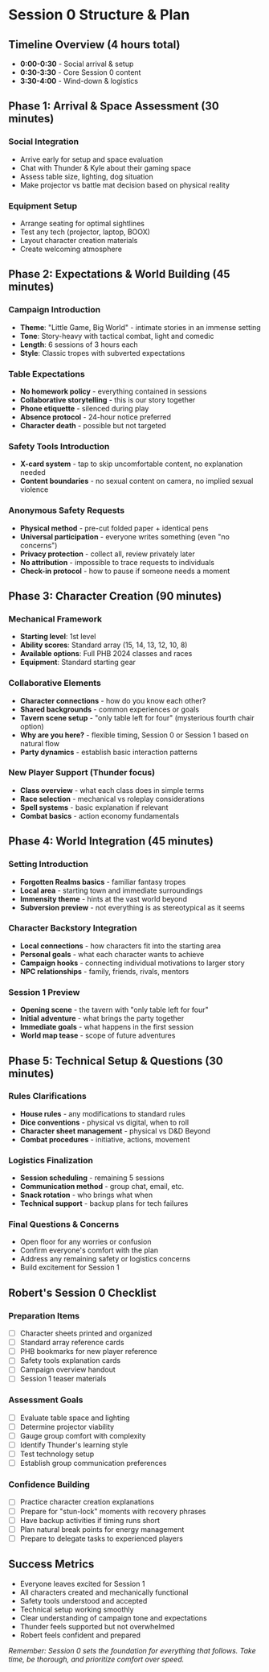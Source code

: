 # Session 0 Structure & Plan

## Timeline Overview (4 hours total)
- **0:00-0:30** - Social arrival & setup
- **0:30-3:30** - Core Session 0 content
- **3:30-4:00** - Wind-down & logistics

## Phase 1: Arrival & Space Assessment (30 minutes)

### Social Integration
- Arrive early for setup and space evaluation
- Chat with Thunder & Kyle about their gaming space
- Assess table size, lighting, dog situation
- Make projector vs battle mat decision based on physical reality

### Equipment Setup
- Arrange seating for optimal sightlines
- Test any tech (projector, laptop, BOOX)
- Layout character creation materials
- Create welcoming atmosphere

## Phase 2: Expectations & World Building (45 minutes)

### Campaign Introduction
- **Theme**: "Little Game, Big World" - intimate stories in an immense setting
- **Tone**: Story-heavy with tactical combat, light and comedic
- **Length**: 6 sessions of 3 hours each
- **Style**: Classic tropes with subverted expectations

### Table Expectations
- **No homework policy** - everything contained in sessions
- **Collaborative storytelling** - this is our story together
- **Phone etiquette** - silenced during play
- **Absence protocol** - 24-hour notice preferred
- **Character death** - possible but not targeted

### Safety Tools Introduction
- **X-card system** - tap to skip uncomfortable content, no explanation needed
- **Content boundaries** - no sexual content on camera, no implied sexual violence
### Anonymous Safety Requests
- **Physical method** - pre-cut folded paper + identical pens
- **Universal participation** - everyone writes something (even "no concerns")
- **Privacy protection** - collect all, review privately later
- **No attribution** - impossible to trace requests to individuals
- **Check-in protocol** - how to pause if someone needs a moment

## Phase 3: Character Creation (90 minutes)

### Mechanical Framework
- **Starting level**: 1st level
- **Ability scores**: Standard array (15, 14, 13, 12, 10, 8)
- **Available options**: Full PHB 2024 classes and races
- **Equipment**: Standard starting gear

### Collaborative Elements
- **Character connections** - how do you know each other?
- **Shared backgrounds** - common experiences or goals
- **Tavern scene setup** - "only table left for four" (mysterious fourth chair option)
- **Why are you here?** - flexible timing, Session 0 or Session 1 based on natural flow
- **Party dynamics** - establish basic interaction patterns

### New Player Support (Thunder focus)
- **Class overview** - what each class does in simple terms
- **Race selection** - mechanical vs roleplay considerations
- **Spell systems** - basic explanation if relevant
- **Combat basics** - action economy fundamentals

## Phase 4: World Integration (45 minutes)

### Setting Introduction
- **Forgotten Realms basics** - familiar fantasy tropes
- **Local area** - starting town and immediate surroundings
- **Immensity theme** - hints at the vast world beyond
- **Subversion preview** - not everything is as stereotypical as it seems

### Character Backstory Integration
- **Local connections** - how characters fit into the starting area
- **Personal goals** - what each character wants to achieve
- **Campaign hooks** - connecting individual motivations to larger story
- **NPC relationships** - family, friends, rivals, mentors

### Session 1 Preview
- **Opening scene** - the tavern with "only table left for four"
- **Initial adventure** - what brings the party together
- **Immediate goals** - what happens in the first session
- **World map tease** - scope of future adventures

## Phase 5: Technical Setup & Questions (30 minutes)

### Rules Clarifications
- **House rules** - any modifications to standard rules
- **Dice conventions** - physical vs digital, when to roll
- **Character sheet management** - physical vs D&D Beyond
- **Combat procedures** - initiative, actions, movement

### Logistics Finalization
- **Session scheduling** - remaining 5 sessions
- **Communication method** - group chat, email, etc.
- **Snack rotation** - who brings what when
- **Technical support** - backup plans for tech failures

### Final Questions & Concerns
- Open floor for any worries or confusion
- Confirm everyone's comfort with the plan
- Address any remaining safety or logistics concerns
- Build excitement for Session 1

## Robert's Session 0 Checklist

### Preparation Items
- [ ] Character sheets printed and organized
- [ ] Standard array reference cards
- [ ] PHB bookmarks for new player reference
- [ ] Safety tools explanation cards
- [ ] Campaign overview handout
- [ ] Session 1 teaser materials

### Assessment Goals
- [ ] Evaluate table space and lighting
- [ ] Determine projector viability
- [ ] Gauge group comfort with complexity
- [ ] Identify Thunder's learning style
- [ ] Test technology setup
- [ ] Establish group communication preferences

### Confidence Building
- [ ] Practice character creation explanations
- [ ] Prepare for "stun-lock" moments with recovery phrases
- [ ] Have backup activities if timing runs short
- [ ] Plan natural break points for energy management
- [ ] Prepare to delegate tasks to experienced players

## Success Metrics
- Everyone leaves excited for Session 1
- All characters created and mechanically functional
- Safety tools understood and accepted
- Technical setup working smoothly
- Clear understanding of campaign tone and expectations
- Thunder feels supported but not overwhelmed
- Robert feels confident and prepared

*Remember: Session 0 sets the foundation for everything that follows. Take time, be thorough, and prioritize comfort over speed.*